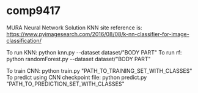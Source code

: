 # comp9417
MURA Neural Network Solution
KNN site reference is: https://www.pyimagesearch.com/2016/08/08/k-nn-classifier-for-image-classification/

To run KNN:                             python knn.py --dataset dataset/"BODY PART"
To run rf:                              python randomForest.py --dataset dataset/"BODY PART"

To train CNN:                           python train.py "PATH_TO_TRAINING_SET_WITH_CLASSES"
To predict using CNN checkpoint file:   python predict.py "PATH_TO_PREDICTION_SET_WITH_CLASSES"